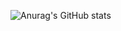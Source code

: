 ![Anurag's GitHub stats](https://github-readme-stats.vercel.app/api?username=NEU-LC&show_icons=true&theme=radical)
